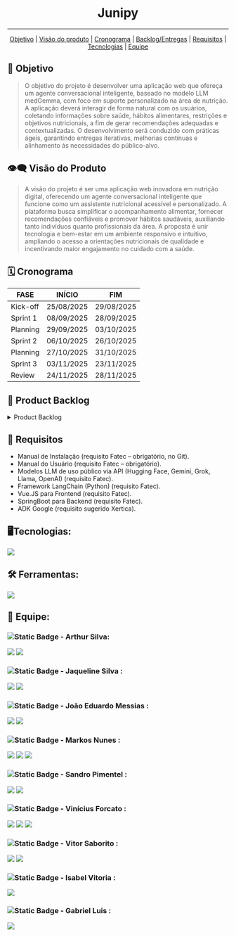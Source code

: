 <h1 align="center">Junipy </h1>
   <!-- 
   <p align="center">
   <image alt="header-main" src=""/>
   </p>   
   -->
<hr>

  <p align="center">
     <a href ="#objetivo">Objetivo</a>  |
     <a href ="#visão-do-produto">Visão do produto</a>  |
     <a href ="#cronograma">Cronograma</a>  |
     <a href ="#backlog--entregas">Backlog/Entregas</a>  |
     <a href ="#requisitos">Requisitos</a>  |
     <a href ="#tecnologias">Tecnologias</a>  |
     <!--
     <a href ="#como-usar">Como usar</a>   |
     -->
     <a href ="#equipe">Equipe</a>
   </p>


<span id="objetivo">
   
## :dart: Objetivo 
<blockquote>
O objetivo do projeto é desenvolver uma aplicação web que ofereça um agente conversacional inteligente, baseado no modelo LLM medGemma, com foco em suporte personalizado na área de nutrição. A aplicação deverá interagir de forma natural com os usuários, coletando informações sobre saúde, hábitos alimentares, restrições e objetivos nutricionais, a fim de gerar recomendações adequadas e contextualizadas. O desenvolvimento será conduzido com práticas ágeis, garantindo entregas iterativas, melhorias contínuas e alinhamento às necessidades do público-alvo.
</blockquote>

<span id="visão-do-produto">
   
## :eye_speech_bubble: Visão do Produto   
<blockquote>   
A visão do projeto é ser uma aplicação web inovadora em nutrição digital, oferecendo um agente conversacional inteligente que funcione como um assistente nutricional acessível e personalizado. A plataforma busca simplificar o acompanhamento alimentar, fornecer recomendações confiáveis e promover hábitos saudáveis, auxiliando tanto indivíduos quanto profissionais da área. A proposta é unir tecnologia e bem-estar em um ambiente responsivo e intuitivo, ampliando o acesso a orientações nutricionais de qualidade e incentivando maior engajamento no cuidado com a saúde.
</blockquote>

<span id="cronograma">  
   
## :spiral_calendar: Cronograma  
| FASE | INÍCIO | FIM |
| --- | --- | --- |
| Kick-off | 25/08/2025 | 29/08/2025 |
| Sprint 1 | 08/09/2025 | 28/09/2025 |
| Planning | 29/09/2025 | 03/10/2025 |
| Sprint 2 | 06/10/2025 | 26/10/2025 |
| Planning | 27/10/2025 | 31/10/2025 |
| Sprint 3 | 03/11/2025 | 23/11/2025 |
| Review   | 24/11/2025 | 28/11/2025 |

<span id="backlog--entregas">
   
## :pushpin: Product Backlog

<details>
 <summary>Product Backlog</summary>
   
| ID    | Prioridade | User Story                                                                                                                                                                                                                                                                             | Story Points | Sprint   |
|-------|------------|-----------------------------------------------------------------------------------------------------------------------------------------------------------------------------------------------------------------------------------------------------------------------------------------|--------------|----------|
| US-01 | Alta       | Como paciente, quero receber recomendações de dieta geradas pela IA com base no meu perfil, para que eu tenha planos personalizados que se encaixem na minha rotina e estilo de vida.                                                                                                   | 9            | Sprint 1 |
| US-02 | Alta       | Como paciente, quero selecionar entre diferentes agentes de IA especializados em áreas específicas da nutrição, onde cada agente utiliza diferentes bases de dados nutricionais, para receber respostas direcionadas e adequadas ao meu contexto.                                       | 8            | Sprint 1 |
| US-03 | Alta       | Como administrador, quero visualizar a lista completa de pacientes cadastrados na plataforma, incluindo nome, e-mail e data de registro, para que eu possa gerenciar contas, promovê-las a administradores ou nutricionistas e excluir contas quando necessário.                         | 2            | Sprint 1 |
| US-04 | Baixa      | Como paciente, quero visualizar a composição nutricional detalhada de cada refeição sugerida, para que eu possa tomar decisões informadas sobre o que consumir.                                                                                                                         | 6            | Sprint 1 |
| US-05 | Alta       | Como paciente, quero que a IA mantenha o contexto das minhas conversas anteriores, para que eu não precise repetir informações sempre que interajo com o chat.                                                                                                                           | 8            | Sprint 2 |
| US-06 | Alta       | Como nutricionista, quero fornecer feedback sobre as respostas geradas pela IA, para garantir que as recomendações fornecidas aos pacientes sejam confiáveis, precisas e seguras.                                                                                                        | 8            | Sprint 2 |
| US-07 | Baixa      | Como paciente, quero que a IA acompanhe minha evolução e ajuste automaticamente meus objetivos nutricionais, para que eu continue motivado e receba recomendações cada vez mais personalizadas e adequadas à minha rotina.                                                               | 8            | Sprint 2 |
| US-08 | Média      | Como paciente, quero visualizar, editar ou solicitar novas versões das minhas dietas semanais, para que eu tenha controle total sobre meu plano alimentar e possa ajustá-lo caso não esteja satisfeito ou prefira outras opções.                                                           | 5            | Sprint 2 |
| US-09 | Média      | Como nutricionista, quero visualizar as dietas geradas pela IA para os pacientes e avaliá-las, para garantir que cada plano seja seguro, adequado e personalizado de acordo com as necessidades individuais.                                                                              | 5            | Sprint 2 |
| US-10 | Média      | Como paciente, quero poder enviar as dietas geradas pela IA para um nutricionista, para garantir que meu plano alimentar seja seguro, adequado e personalizado às minhas necessidades.                                                                                                    | 5            | Sprint 2 |
| US-11 | Alta       | Como paciente, quero ter controle total sobre minhas informações pessoais, físicas, de saúde e preferências alimentares, para que eu decida o que a IA poderá usar na geração de recomendações.                                                                                         | 3            | Sprint 3 |
| US-12 | Baixa      | Como nutricionista, quero ter acesso às tabelas e referências nutricionais utilizadas pela IA e poder alterá-las quando necessário, para garantir que as informações fornecidas aos pacientes sejam corretas, confiáveis e atualizadas.                                                  | 4            | Sprint 3 |
| US-13 | Média      | Como paciente, quero que a IA identifique automaticamente o agente mais adequado para responder minha dúvida, para que eu receba respostas precisas e relevantes mesmo sem saber de qual área da nutrição minha pergunta pertence.                                                        | 7            | Sprint 3 |
| US-14 | Média      | Como paciente, quero que a IA sugira alterações nos meus dados com base nas informações que compartilho (como mudanças de peso, atividade física ou hábitos), para que meus registros fiquem sempre atualizados.                                                                         | 4            | Sprint 3 |


</details>
<!--
<details>
 <summary>Sprint-1 Backlog</summary>
| Rank | Prioridade | Requisito | Tarefa |
| --- | --- | --- | --- |
</details>
<details>
 <summary>Sprint-2 Backlog</summary>
| Rank | Prioridade | Requisito | Tarefa |
| --- | --- | --- | --- |
</details>
<details>
 <summary>Sprint-3 Backlog</summary>
| Rank | Prioridade | Requisito | Tarefa |
| --- | --- | --- | --- |
</details>
<details>
 <summary>Sprint-4 Backlog</summary>
| Rank | Prioridade | Requisito | Tarefa |
| --- | --- | --- | --- |
</details>
-->

<!--  

## 🎥 Video Apresentação

<details>
 <summary>Sprints</summary>
## Sprint 1   
https://github.com/user-attachments/assets/
## Sprint 2
https://github.com/user-attachments/assets/
## Sprint 3
https://github.com/user-attachments/assets/
## Sprint 4
https://github.com/user-attachments/assets/
</details>
-->

   
<span id="requisitos">
   
## 🔎 Requisitos
  <ul>
   <li>Manual de Instalação (requisito Fatec – obrigatório, no Git).</li>
   <li>Manual do Usuário (requisito Fatec – obrigatório).</li>
   <li>Modelos LLM de uso público via API (Hugging Face, Gemini, Grok, Llama, OpenAI) (requisito Fatec).</li>
   <li>Framework LangChain (Python) (requisito Fatec).</li>
   <li>Vue.JS para Frontend (requisito Fatec).</li>
   <li>SpringBoot para Backend (requisito Fatec).</li>
   <li>ADK Google (requisito sugerido Xertica).</li>
</ul>
   
<span id="tecnologias">
   
## 🖥️Tecnologias:
   <a href="https://skillicons.dev">
    <img src="https://skillicons.dev/icons?i=python,fastapi,mysql,java,spring,mongodb,maven,docker,vue,vite,typescript,axios&perline=4">
   </a>
   
<span id="ferramentas">

## 🛠️ Ferramentas:
  <a href="https://skillicons.dev">
    <img src="https://skillicons.dev/icons?i=vscode,github,git&perline=4">
  </a>


<!--    
<span id="como-usar">

## Como utilizar

#### Backend

#### Frontend
-->
<span id="equipe">
   
## 👥 Equipe:

   ### ![Static Badge](https://img.shields.io/badge/Product_Owner-219ebc) - Arthur Silva: 
   [<img src="https://img.shields.io/badge/LinkedIn-0077B5?style=for-the-badge&logo=linkedin&logoColor=white">](https://br.linkedin.com/in/arthur-sousa-3287391b1)
   [<img src="https://img.shields.io/badge/GitHub-171515?style=for-the-badge&logo=github&logoColor=white">](https://github.com/Meowo2)

   ### ![Static Badge](https://img.shields.io/badge/Scrum_Master-red) - Jaqueline Silva : 
   [<img src="https://img.shields.io/badge/LinkedIn-0077B5?style=for-the-badge&logo=linkedin&logoColor=white">](
   https://www.linkedin.com/in/jaqueline-maria-fran%C3%A7a-veloso-silva/)
   [<img src="https://img.shields.io/badge/GitHub-171515?style=for-the-badge&logo=github&logoColor=white">](https://github.com/jaquemfvs)


   ### ![Static Badge](https://img.shields.io/badge/Dev_Team-brightgreen) - João Eduardo Messias : 
   [<img src="https://img.shields.io/badge/LinkedIn-0077B5?style=for-the-badge&logo=linkedin&logoColor=white">](https://www.linkedin.com/in/jo%C3%A3o-eduardo-messias-a3019125b/)
   [<img src="https://img.shields.io/badge/GitHub-171515?style=for-the-badge&logo=github&logoColor=white">](https://github.com/joao-eduardo17)


   ###  ![Static Badge](https://img.shields.io/badge/Dev_Team-brightgreen) - Markos Nunes : 
   [<img src="https://img.shields.io/badge/LinkedIn-0077B5?style=for-the-badge&logo=linkedin&logoColor=white">](https://linkedin.com/in/markos-vinícius-nunes-230448268)
   [<img src="https://img.shields.io/badge/GitHub-171515?style=for-the-badge&logo=github&logoColor=white">](https://github.com/MarkVN2)
   [<img src="https://img.shields.io/badge/Instagram-E4405F?style=for-the-badge&logo=instagram&logoColor=white">](https://www.instagram.com/markos_vn2)


   ### ![Static Badge](https://img.shields.io/badge/Dev_Team-brightgreen) - Sandro Pimentel : 
   [<img src="https://img.shields.io/badge/LinkedIn-0077B5?style=for-the-badge&logo=linkedin&logoColor=white">](https://www.linkedin.com/in/sandro-roberto-pimentel-junior-1287a3254/)
   [<img src="https://img.shields.io/badge/GitHub-171515?style=for-the-badge&logo=github&logoColor=white">](https://github.com/Sandro-Pimentel)
   

   ### ![Static Badge](https://img.shields.io/badge/Dev_Team-brightgreen) - Vinícius Forcato : 
   [<img src="https://img.shields.io/badge/LinkedIn-0077B5?style=for-the-badge&logo=linkedin&logoColor=white">](https://www.linkedin.com/in/vinícius-felipe-forcato-789462268)
   [<img src="https://img.shields.io/badge/GitHub-171515?style=for-the-badge&logo=github&logoColor=white">](https://github.com/nininhosam)
   [<img src="https://img.shields.io/badge/Instagram-E4405F?style=for-the-badge&logo=instagram&logoColor=white">](https://www.instagram.com/nao_sou_felps)

  
   ### ![Static Badge](https://img.shields.io/badge/Dev_Team-brightgreen) - Vitor Saborito : 
   [<img src="https://img.shields.io/badge/LinkedIn-0077B5?style=for-the-badge&logo=linkedin&logoColor=white">](https://br.linkedin.com/in/vitor-henrique-saborito-216219268)
   [<img src="https://img.shields.io/badge/GitHub-171515?style=for-the-badge&logo=github&logoColor=white">](https://github.com/VituuSaborito )


   ### ![Static Badge](https://img.shields.io/badge/Dev_Team-brightgreen) - Isabel Vitoria : 
   [<img src="https://img.shields.io/badge/GitHub-171515?style=for-the-badge&logo=github&logoColor=white">](https://github.com/IsabelRReis)


   ### ![Static Badge](https://img.shields.io/badge/Dev_Team-brightgreen) - Gabriel Luis : 
   [<img src="https://img.shields.io/badge/GitHub-171515?style=for-the-badge&logo=github&logoColor=white">](https://github.com/GabrAngelis)
   

  
